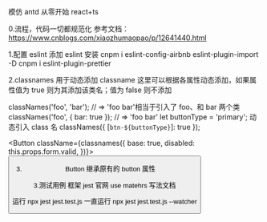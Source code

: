 模仿 antd 从零开始 react+ts

0.流程，代码一切都规范化
参考文档：https://www.cnblogs.com/xiaozhumaopao/p/12641440.html

1.配置 eslint
添加 eslint 安装
cnpm i eslint-config-airbnb eslint-plugin-import -D
cnpm i eslint-plugin-prettier

2.classnames 用于动态添加 classname
这里可以根据各属性动态添加，如果属性值为 true 则为其添加该类名；值为 false 则不添加

classNames('foo', 'bar'); // => 'foo bar'相当于引入了 foo、和 bar 两个类
classNames('foo', { bar: true }); // => 'foo bar'
let buttonType = 'primary'; 动态引入 class 名
classNames({ [`btn-${buttonType}`]: true });

<Button className={classnames({
base: true,
disabled: this.props.form.valid,
})}>
<Button/>

3. Button 继承原有的 button 属性

3.测试用例 框架 jest
官网 use matehrs 写法文档

运行 npx jest jest.test.js
一直运行 npx jest jest.test.js --watcher
